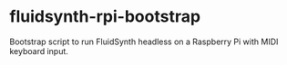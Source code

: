 # fluidsynth-rpi-bootstrap
Bootstrap script to run FluidSynth headless on a Raspberry Pi with MIDI keyboard input.
